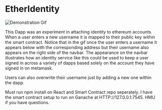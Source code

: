 # EtherIdentity

![Demonstration Gif](https://github.com/jsmellz/EtherIdentity/blob/master/ether_identity_demo.gif)

This Dapp was an experiment in attaching identity to ethereum accounts. When a user enters a new username it is mapped to their public key within the smart contract. Notice that in the gif once the user enters a username it appears below with the corresponding address but their username also appears on the right side of the navbar. The appearance on the navbar illustrates how an identity service like this could be used to keep a user signed in across a variety of dapps based solely on the account they have signed in on metamask.

Users can also overwrite their username just by adding a new one within the dapp. 

Must run npm install on React and Smart Contract repo seperately. I have the smart contract setup to run on Ganache at HTTP://127.0.0.1:7545. HMU if you have questions.

